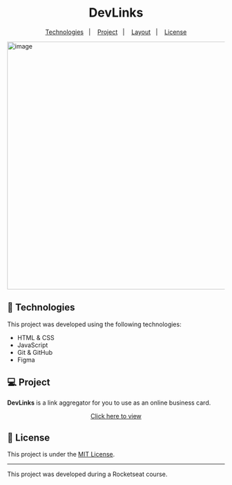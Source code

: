 <h1 align="center">DevLinks</h1>

<p align="center">
  <a href="#-technologies">Technologies</a>&nbsp;&nbsp;&nbsp;|&nbsp;&nbsp;&nbsp;
  <a href="#-project">Project</a>&nbsp;&nbsp;&nbsp;|&nbsp;&nbsp;&nbsp;
  <a href="#-layout">Layout</a>&nbsp;&nbsp;&nbsp;|&nbsp;&nbsp;&nbsp;
  <a href="#memo-license">License</a>
</p>

<img width="1339" height="572" alt="image" src="https://github.com/user-attachments/assets/01498fd1-5cd0-4141-b1ea-b8fd7ae3d8cf" />

## 🚀 Technologies

This project was developed using the following technologies:

- HTML & CSS  
- JavaScript  
- Git & GitHub  
- Figma  

## 💻 Project

**DevLinks** is a link aggregator for you to use as an online business card.

<p align="center">
  <a href="https://ana-alves-santos.github.io/devlinks/" target="_blank">
    Click here to view
  </a>
</p>


## :memo: License

This project is under the [MIT License](LICENSE).

---
This project was developed during a Rocketseat course.

